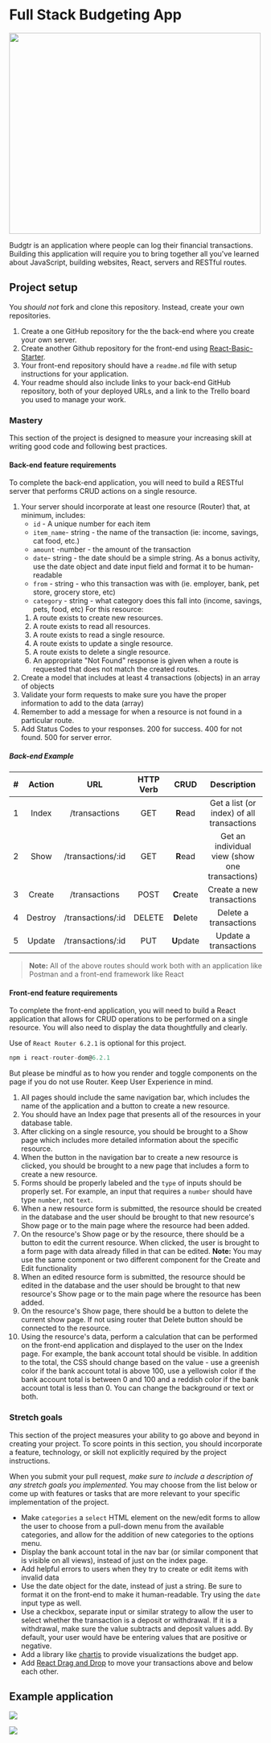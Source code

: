 # Full Stack Budgeting App

<img src="./assets/budget.webp" width="500" height="400">

Budgtr is an application where people can log their financial transactions. Building this application will require you to bring together all you've learned about JavaScript, building websites, React, servers and RESTful routes.

## Project setup

You _should not_ fork and clone this repository. Instead, create your own repositories.

1. Create a one GitHub repository for the the back-end where you create your own server.
1. Create another Github repository for the front-end using [React-Basic-Starter](https://github.com/10-3-pursuit/react-basic-starter).
1. Your front-end repository should have a `readme.md` file with setup instructions for your application.
1. Your readme should also include links to your back-end GitHub repository, both of your deployed URLs, and a link to the Trello board you used to manage your work.

### Mastery

This section of the project is designed to measure your increasing skill at writing good code and following best practices.

#### Back-end feature requirements

To complete the back-end application, you will need to build a RESTful server that performs CRUD actions on a single resource.

1. Your server should incorporate at least one resource (Router) that, at minimum, includes:
   - `id` - A unique number for each item
   - `item_name`- string - the name of the transaction (ie: income, savings, cat food, etc.)
   - `amount` -number - the amount of the transaction
   - `date`- string - the date should be a simple string. As a bonus activity, use the date object and date input field and format it to be human-readable
   - `from` - string - who this transaction was with (ie. employer, bank, pet store, grocery store, etc)
   - `category` - string - what category does this fall into (income, savings, pets, food, etc)
     For this resource:
   1. A route exists to create new resources.
   1. A route exists to read all resources.
   1. A route exists to read a single resource.
   1. A route exists to update a single resource.
   1. A route exists to delete a single resource.
   1. An appropriate "Not Found" response is given when a route is requested that does not match the created routes.
1. Create a model that includes at least 4 transactions (objects) in an array of objects
1. Validate your form requests to make sure you have the proper information to add to the data (array)
1. Remember to add a message for when a resource is not found in a particular route.
1. Add Status Codes to your responses. 200 for success. 400 for not found. 500 for server error.

##### Back-end Example

|  #  | Action  |        URL        | HTTP Verb |    CRUD    |                  Description                   |
| :-: | :-----: | :---------------: | :-------: | :--------: | :--------------------------------------------: |
|  1  |  Index  |   /transactions   |    GET    |  **R**ead  |   Get a list (or index) of all transactions    |
|  2  |  Show   | /transactions/:id |    GET    |  **R**ead  | Get an individual view (show one transactions) |
|  3  | Create  |   /transactions   |   POST    | **C**reate |           Create a new transactions            |
|  4  | Destroy | /transactions/:id |  DELETE   | **D**elete |             Delete a transactions              |
|  5  | Update  | /transactions/:id |    PUT    | **U**pdate |             Update a transactions              |

> **Note:** All of the above routes should work both with an application like Postman and a front-end framework like React

#### Front-end feature requirements

To complete the front-end application, you will need to build a React application that allows for CRUD operations to be performed on a single resource. You will also need to display the data thoughtfully and clearly.

Use of `React Router 6.2.1` is optional for this project.

```js
npm i react-router-dom@6.2.1
```

But please be mindful as to how you render and toggle components on the page if you do not use Router. Keep User Experience in mind.

1. All pages should include the same navigation bar, which includes the name of the application and a button to create a new resource.
1. You should have an Index page that presents all of the resources in your database table.
1. After clicking on a single resource, you should be brought to a Show page which includes more detailed information about the specific resource.
1. When the button in the navigation bar to create a new resource is clicked, you should be brought to a new page that includes a form to create a new resource.
1. Forms should be properly labeled and the `type` of inputs should be properly set. For example, an input that requires a `number` should have type `number`, not `text`.
1. When a new resource form is submitted, the resource should be created in the database and the user should be brought to that new resource's Show page or to the main page where the resource had been added.
1. On the resource's Show page or by the resource, there should be a button to edit the current resource. When clicked, the user is brought to a form page with data already filled in that can be edited.
   **Note:** You may use the same component or two different component for the Create and Edit functionality
1. When an edited resource form is submitted, the resource should be edited in the database and the user should be brought to that new resource's Show page or to the main page where the resource has been added.
1. On the resource's Show page, there should be a button to delete the current show page. If not using router that Delete button should be connected to the resource.
1. Using the resource's data, perform a calculation that can be performed on the front-end application and displayed to the user on the Index page. For example, the bank account total should be visible. In addition to the total, the CSS should change based on the value - use a greenish color if the bank account total is above 100, use a yellowish color if the bank account total is between 0 and 100 and a reddish color if the bank account total is less than 0. You can change the background or text or both.

### Stretch goals

This section of the project measures your ability to go above and beyond in creating your project. To score points in this section, you should incorporate a feature, technology, or skill not explicitly required by the project instructions.

When you submit your pull request, _make sure to include a description of any stretch goals you implemented._ You may choose from the list below or come up with features or tasks that are more relevant to your specific implementation of the project.

- Make `categories` a `select` HTML element on the new/edit forms to allow the user to choose from a pull-down menu from the available categories, and allow for the addition of new categories to the options menu.
- Display the bank account total in the nav bar (or similar component that is visible on all views), instead of just on the index page.
- Add helpful errors to users when they try to create or edit items with invalid data
- Use the date object for the date, instead of just a string. Be sure to format it on the front-end to make it human-readable. Try using the `date` input type as well.
- Use a checkbox, separate input or similar strategy to allow the user to select whether the transaction is a deposit or withdrawal. If it is a withdrawal, make sure the value subtracts and deposit values add. By default, your user would have be entering values that are positive or negative.
- Add a library like [chartjs](https://www.chartjs.org) to provide visualizations the budget app.
- Add [React Drag and Drop](https://react-dnd.github.io/react-dnd/about) to move your transactions above and below each other.

## Example application

![](./assets/index-page.png)

![](./assets/new-page.png)
